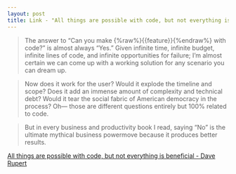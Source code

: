 ```yaml
---
layout: post
title: Link - "All things are possible with code, but not everything is beneficial"
---
```


> The answer to “Can you make {%raw%}{{feature}}{%endraw%} with code?” is almost always “Yes.” Given infinite time, infinite budget, infinite lines of code, and infinite opportunities for failure; I’m almost certain we can come up with a working solution for any scenario you can dream up.

> Now does it work for the user? Would it explode the timeline and scope? Does it add an immense amount of complexity and technical debt? Would it tear the social fabric of American democracy in the process? Oh— those are different questions entirely but 100% related to code.

> But in every business and productivity book I read, saying “No” is the ultimate mythical business powermove because it produces better results.

[All things are possible with code, but not everything is beneficial - Dave Rupert](https://daverupert.com/2021/09/all-things-possible-not-everything-beneficial/)
